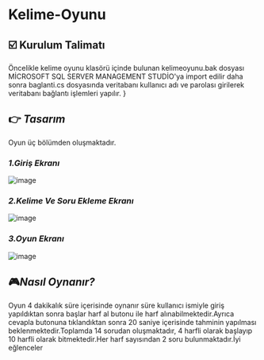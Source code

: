 # Kelime-Oyunu
 ## :ballot_box_with_check: Kurulum Talimatı


Öncelikle kelime oyunu klasörü içinde bulunan kelimeoyunu.bak dosyası MİCROSOFT  SQL SERVER MANAGEMENT  STUDİO'ya import edilir daha sonra baglanti.cs dosyasında veritabanı kullanıcı adı ve parolası girilerek veritabanı bağlantı işlemleri yapılır.
}

## :point_right: *Tasarım*
Oyun üç bölümden oluşmaktadır.
###  *1.Giriş Ekranı*
![image](https://user-images.githubusercontent.com/43879925/114716642-eb86a300-9d3c-11eb-87ef-d62889033bae.png)
### *2.Kelime Ve Soru Ekleme Ekranı*
![image](https://user-images.githubusercontent.com/43879925/114716683-f5a8a180-9d3c-11eb-97c6-7acb9ffb6dca.png)
###  *3.Oyun Ekranı*
![image](https://user-images.githubusercontent.com/43879925/114716715-fc371900-9d3c-11eb-9232-b51c49a4b192.png)

## :video_game:*Nasıl Oynanır?*
Oyun 4 dakikalık süre içerisinde oynanır süre kullanıcı ismiyle giriş yapıldıktan sonra başlar harf al butonu ile harf alınabilmektedir.Ayrıca cevapla  butonuna tıklandıktan sonra 20 saniye içerisinde tahminin yapılması beklenmektedir.Toplamda 14 sorudan oluşmaktadır, 4 harfli olarak başlayıp 10 harfli olarak bitmektedir.Her harf sayısından 2 soru bulunmaktadır.İyi eğlenceler 
